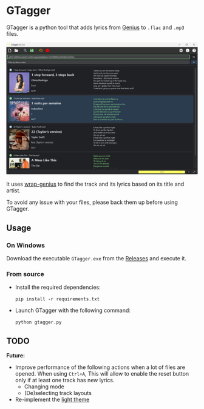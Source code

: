# GTagger

GTagger is a python tool that adds lyrics from [Genius](https://genius.com/) to `.flac` and `.mp3` files.

![Screenshot of the main window](docs/gtagger.png)

It uses [wrap-genius](https://github.com/fedecalendino/wrap-genius) to find the track and its lyrics based on its title and artist.

To avoid any issue with your files, please back them up before using GTagger.

## Usage

### On Windows

Download the executable `GTagger.exe` from the [Releases](https://github.com/maelchiotti/GTagger/releases) and execute it.

### From source

- Install the required dependencies:

  ```shell
  pip install -r requirements.txt
  ```

- Launch GTagger with the following command:

  ```shell
  python gtagger.py
  ```

## TODO

**Future:**

- Improve performance of the following actions when a lot of files are opened. When using `Ctrl+A`, This will allow to enable the reset button only if at least one track has new lyrics.
  - Changing mode
  - (De)selecting track layouts
- Re-implement the [light theme](https://github.com/maelchiotti/GTagger/tree/light_theme)
